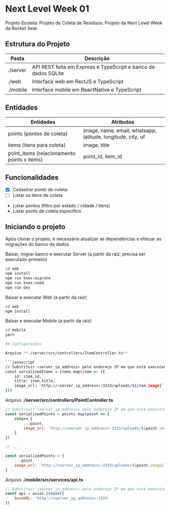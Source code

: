 # Next Level Week 01

Projeto Ecoleta: Projeto de Coleta de Resíduos. Projeto da Next Level Week da Rocket Seat.

## Estrutura do Projeto

| Pasta | Descrição |
| ----------- | ----------- |
| ./server | API REST feita em Express e TypeScript e banco de dados SQLite |
| ./web | Interface web em RectJS e TypeScript |
| ./mobile | Interface mobile em ReactNative e TypeScript |


## Entidades

| Entidades | Atributos |
| ----------- | ----------- |
| points (pontos de coleta) | image, name, email, whatsapp, latitude, longitude, city, uf |
| items (itens para coleta) | image, title |
| point_items (relacionamento points x items) | point_id, item_id |

## Funcionalidades

 - [x] Cadastrar ponto de coleta
 - [ ] Listar os itens de coleta
 * Listar pontos (filtro por estado / cidade / itens)
 * Listar ponto de coleta específico

## Iniciando o projeto

Após clonar o projeto, é necessário atualizar as dependências e efetuar as migrações do banco de dados.

Baixar, migrar banco e executar Server (a partir da raiz; precisa ser executado primeiro)

```bash
cd web
npm install
npm run knex:migrate
npm run knex:seed
npm run dev
```

Baixar e executar Web (a partir da raiz)
```bash
cd web
npm install
```

Baixar e executar Mobile (a partir da raiz)
```bash
cd mobile
yarn

## Configurações

Arquivo **./server/src/controllers/ItemController.ts**

```javascript
// Substituir <server_ip_address> pelo endereço IP em que está executando o server (não pode ser localhost para permitir acesso pelo mobile)
const serializedItems = items.map(item => ({
	id: item.id,
	title: item.title,
	image_url: `http://<server_ip_address>:3333/uploads/${item.image}`,
}))
```

Arquivo **./server/src/controllers/PointController.ts**

```javascript
// Substituir <server_ip_address> pelo endereço IP em que está executando o server (não pode ser localhost para permitir acesso pelo mobile)
const serializedPoints = points.map(point => {
	return {
		...point,
		image_url: `http://<server_ip_address>:3333/uploads/${point.image}`,
	}
})

// ...

const serializedPoints = {
	...point,
	image_url: `http://<server_ip_address>:3333/uploads/${point.image}`,
}
```

Arquivo **./mobile/src/services/api.ts**

```javascript
// Substituir <server_ip_address> pelo endereço IP em que está executando o server
const api = axios.create({
	baseURL: 'http://<server_ip_address>:3333'
})
```
